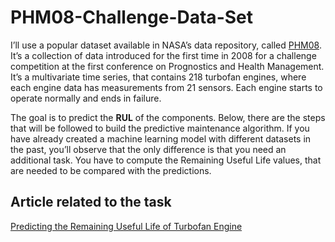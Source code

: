 # PHM08-Challenge-Data-Set

I’ll use a popular dataset available in NASA’s data repository, called [PHM08](https://ti.arc.nasa.gov/tech/dash/groups/pcoe/prognostic-data-repository/#turbofan). It’s a collection of data introduced for the first time in 2008 for a challenge competition at the first conference on Prognostics and Health Management. It’s a multivariate time series, that contains 218 turbofan engines, where each engine data has measurements from 21 sensors. Each engine starts to operate normally and ends in failure. 

The goal is to predict the **RUL** of the components. Below, there are the steps that will be followed to build the predictive maintenance algorithm. If you have already created a machine learning model with different datasets in the past, you’ll observe that the only difference is that you need an additional task. You have to compute the Remaining Useful Life values, that are needed to be compared with the predictions.

## Article related to the task

[Predicting the Remaining Useful Life of Turbofan Engine]()

